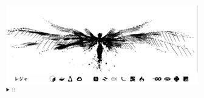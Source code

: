 <img src="./banner.png">
<details><summary> :: </summary>
<!--START_SECTION:waka-->

```
From: 09 August 2024 - To: 24 October 2025

Total Time: 2,044 hrs 38 mins

PHP                        539 hrs         //////-------------------   24.54 %
Python                     426 hrs 14 mins /////--------------------   19.41 %
Markdown                   223 hrs 53 mins ///----------------------   10.19 %
Other                      151 hrs 39 mins //-----------------------   06.91 %
```

<!--END_SECTION:waka-->
</details>
